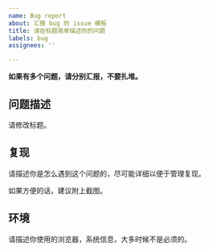 ```yaml
---
name: Bug report
about: 汇报 bug 的 issue 模板
title: 请在标题简单描述你的问题
labels: bug
assignees: ''

---
```


**如果有多个问题，请分别汇报，不要扎堆。**

## 问题描述
请修改标题。

## 复现
请描述你是怎么遇到这个问题的，尽可能详细以便于管理复现。

如果方便的话，建议附上截图。

## 环境
请描述你使用的浏览器，系统信息，大多时候不是必须的。
